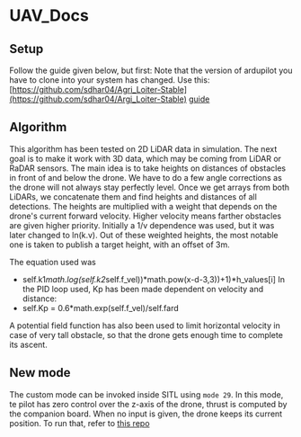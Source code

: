 # UAV_Docs

## Setup
Follow the guide given below, but first:
Note that the version of ardupilot you have to clone into your system has changed. Use this: [https://github.com/sdhar04/Agri_Loiter-Stable](https://github.com/sdhar04/Argi_Loiter-Stable)
[guide](https://docs.google.com/document/d/1ihAxgX1y3yRMqRnX1yWfk9WDaxZt8JmtFyEddi13SWw/edit?usp=sharing)

## Algorithm
This algorithm has been tested on 2D LiDAR data in simulation. The next goal is to make it work with 3D data, which may be coming from LiDAR or RaDAR sensors. 
The main idea is to take heights on distances of obstacles in front of and below the drone. We have to do a few angle corrections as the drone will not always stay perfectly level.
Once we get arrays from both LiDARs, we concatenate them and find heights and distances of all detections. 
The heights are multiplied with a weight that depends on the drone's current forward velocity. Higher velocity means farther obstacles are given higher priority. Initially a 1/v dependence was used, but it was later changed to ln(k.v).
Out of these weighted heights, the most notable one is taken to publish a target height, with an offset of 3m.

The equation used was
+ self.k1*math.log(self.k2*self.f_vel))*math.pow(x-d-3,3))+1)*h_values[i]
In the PID loop used, Kp has been made dependent on velocity and distance:
+ self.Kp = 0.6*math.exp(self.f_vel)/self.fard

A potential field function has also been used to limit horizontal velocity in case of very tall obstacle, so that the drone gets enough time to complete its ascent.

## New mode
The custom mode can be invoked inside SITL using `mode 29`.
In this mode, te pilot has zero control over the z-axis of the drone, thrust is computed by the companion board. When no input is given, the drone keeps its current position. 
To run that, refer to [this repo](https://github.com/neeraj12321/Ardupilot_Firmaware)
